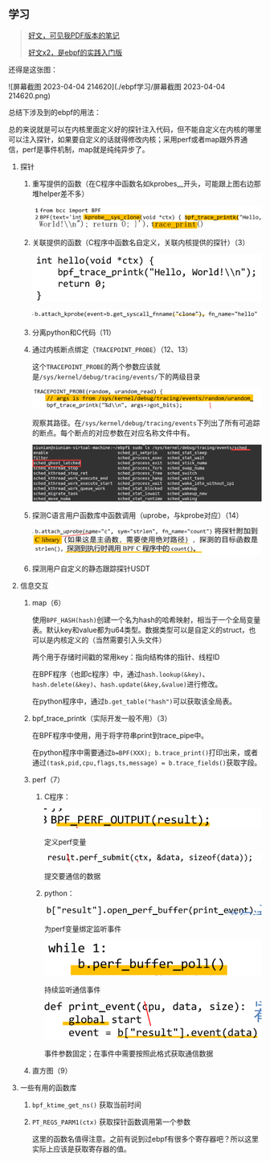 ## 学习

> [好文，可见我PDF版本的笔记](https://developer.aliyun.com/article/779357#slide-6)
>
> [好文x2，是ebpf的实践入门版](https://blog.cyru1s.com/posts/ebpf-bcc.html)

还得是这张图：

![屏幕截图 2023-04-04 214620](./ebpf学习/屏幕截图 2023-04-04 214620.png)

总结下涉及到的ebpf的用法：

总的来说就是可以在内核里面定义好的探针注入代码，但不能自定义在内核的哪里可以注入探针，如果要自定义的话就得修改内核；采用perf或者map跟外界通信，perf是事件机制，map就是纯纯异步了。

1. 探针

   1. 重写提供的函数（在C程序中函数名如kprobes__开头，可能跟上图右边那堆helper差不多）

      ![image-20230405142528702](./ebpf学习/image-20230405142528702.png)

   2. 关联提供的函数（C程序中函数名自定义，关联内核提供的探针）（3）

      ![image-20230405143736732](./ebpf学习/image-20230405143736732.png)

      ![image-20230405143223349](./ebpf学习/image-20230405143223349.png)

   3. 分离python和C代码（11）

   4. 通过内核断点绑定（`TRACEPOINT_PROBE`）（12、13）

      这个`TRACEPOINT_PROBE`的两个参数应该就是`/sys/kernel/debug/tracing/events/`下的两级目录

      ![image-20230405144541062](./ebpf学习/image-20230405144541062.png)

      观察其路径。在`/sys/kernel/debug/tracing/events`下列出了所有可追踪的断点。每个断点的对应参数在对应名称文件中有。

      ![image-20230504204429661](./ebpf学习/image-20230504204429661.png)

   5. 探测C语言用户函数库中函数调用（uprobe，与kprobe对应）（14）

      ![image-20230405144808287](./ebpf学习/image-20230405144808287.png)

   6. 探测用户自定义的静态跟踪探针USDT

2. 信息交互

   1. map（6）

      使用`BPF_HASH(hash)`创建一个名为hash的哈希映射，相当于一个全局变量表。默认key和value都为u64类型。数据类型可以是自定义的struct，也可以是内核定义的（当然需要引入头文件）

      两个用于存储时间戳的常用key：指向结构体的指针、线程ID

      在BPF程序（也即c程序）中，通过`hash.lookup(&key)`、`hash.delete(&key)`、`hash.update(&key,&value)`进行修改。

      在python程序中，通过`b.get_table("hash")`可以获取该全局表。

   2. bpf_trace_printk（实际开发一般不用）（3）

      在BPF程序中使用，用于将字符串print到trace_pipe中。

      在python程序中需要通过`b=BPF(XXX); b.trace_print()`打印出来，或者通过`(task,pid,cpu,flags,ts,message) = b.trace_fields()`获取字段。

   3. perf（7）

      1. C程序：

         ![image-20230405144025302](./ebpf学习/image-20230405144025302.png)

         定义perf变量

         ![image-20230405144041586](./ebpf学习/image-20230405144041586.png)

         提交要通信的数据

      2. python：

         ![image-20230405144142464](./ebpf学习/image-20230405144142464.png)

         为perf变量绑定监听事件

         ![image-20230405144105685](./ebpf学习/image-20230405144105685.png)

         持续监听通信事件

         ![image-20230405144120945](./ebpf学习/image-20230405144120945.png)

         事件参数固定；在事件中需要按照此格式获取通信数据

   4. 直方图（9）

3. 一些有用的函数库

   1. `bpf_ktime_get_ns()`    获取当前时间

   2. `PT_REGS_PARM1(ctx)`  获取探针函数调用第一个参数

      这里的函数名值得注意。之前有说到过ebpf有很多个寄存器吧？所以这里实际上应该是获取寄存器的值。